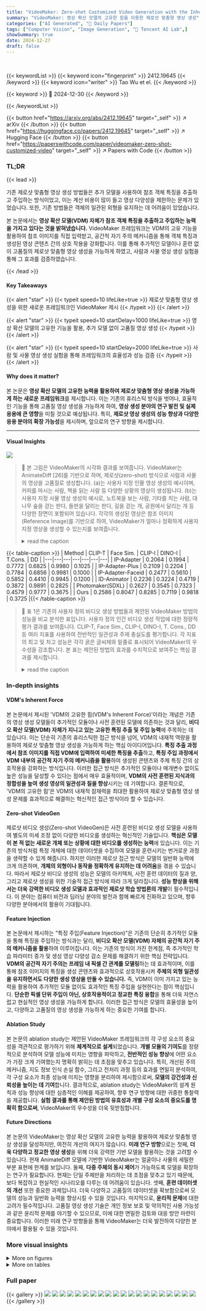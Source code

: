 ```yaml
---
title: "VideoMaker: Zero-shot Customized Video Generation with the Inherent Force of Video Diffusion Models"
summary: "VideoMaker: 영상 확산 모델의 고유한 힘을 이용한 제로샷 맞춤형 영상 생성"
categories: ["AI Generated", "🤗 Daily Papers"]
tags: ["Computer Vision", "Image Generation", "🏢 Tencent AI Lab",]
showSummary: true
date: 2024-12-27
draft: false
---
```


<br>

{{< keywordList >}}
{{< keyword icon="fingerprint" >}} 2412.19645 {{< /keyword >}}
{{< keyword icon="writer" >}} Tao Wu et el. {{< /keyword >}}
 
{{< keyword >}} 🤗 2024-12-30 {{< /keyword >}}
 
{{< /keywordList >}}

{{< button href="https://arxiv.org/abs/2412.19645" target="_self" >}}
↗ arXiv
{{< /button >}}
{{< button href="https://huggingface.co/papers/2412.19645" target="_self" >}}
↗ Hugging Face
{{< /button >}}
{{< button href="https://paperswithcode.com/paper/videomaker-zero-shot-customized-video" target="_self" >}}
↗ Papers with Code
{{< /button >}}




### TL;DR


{{< lead >}}

기존 제로샷 맞춤형 영상 생성 방법들은 추가 모델을 사용하여 참조 객체 특징을 추출하고 주입하는 방식이었고, 이는 계산 비용이 많이 들고 영상 다양성을 제한하는 문제가 있었습니다. 또한, 기존 방법들은 객체의 일관된 외형을 유지하는 데 어려움이 있었습니다. 

본 논문에서는 **영상 확산 모델(VDM) 자체가 참조 객체 특징을 추출하고 주입하는 능력을 가지고 있다는 것을 밝혀냈습니다.** VideoMaker 프레임워크는 VDM의 고유 기능을 활용하여 참조 이미지를 직접 입력받고, 공간적 자기 주의 메커니즘을 통해 객체 특징과 생성된 영상 콘텐츠 간의 상호 작용을 강화합니다. 이를 통해 추가적인 모델이나 훈련 없이 고품질의 제로샷 맞춤형 영상 생성을 가능하게 하였고, 사람과 사물 영상 생성 실험을 통해 그 효과를 검증하였습니다.

{{< /lead >}}


#### Key Takeaways

{{< alert "star" >}}
{{< typeit speed=10 lifeLike=true >}} 제로샷 맞춤형 영상 생성을 위한 새로운 프레임워크인 VideoMaker 제시 {{< /typeit >}}
{{< /alert >}}

{{< alert "star" >}}
{{< typeit speed=10 startDelay=1000 lifeLike=true >}} 영상 확산 모델의 고유한 기능을 활용, 추가 모델 없이 고품질 영상 생성 {{< /typeit >}}
{{< /alert >}}

{{< alert "star" >}}
{{< typeit speed=10 startDelay=2000 lifeLike=true >}} 사람 및 사물 영상 생성 실험을 통해 프레임워크의 효율성과 성능 검증 {{< /typeit >}}
{{< /alert >}}

#### Why does it matter?
본 논문은 **영상 확산 모델의 고유한 능력을 활용하여 제로샷 맞춤형 영상 생성을 가능하게 하는 새로운 프레임워크**를 제시합니다. 이는 기존의 휴리스틱 방식을 벗어나, 효율적인 기능을 통해 고품질 영상 생성을 가능하게 하여, **영상 생성 분야의 연구 발전 및 실제 응용에 큰 영향**을 미칠 것으로 예상됩니다. 특히, **제로샷 영상 생성의 성능 향상과 다양한 응용 분야의 확장 가능성**을 제시하며, 앞으로의 연구 방향을 제시합니다.

------
#### Visual Insights



![](https://arxiv.org/html/2412.19645/x2.png)

> 🔼 본 그림은 VideoMaker의 시각화 결과를 보여줍니다. VideoMaker는 AnimateDiff [26]를 기반으로 하며, 제로샷(zero-shot) 방식으로 사람과 사물의 영상을 고품질로 생성합니다.  (a)는 사용자 지정 인물 영상 생성의 예시이며, 커피를 마시는 사람, 책을 읽는 사람 등 다양한 상황의 영상이 생성됩니다. (b)는 사용자 지정 사물 영상 생성의 예시로, 노트북을 보는 사람, 기타를 치는 사람, 대나무 숲을 걷는 판다, 들판을 달리는 판다, 길을 걷는 개, 공원에서 달리는 개 등 다양한 장면이 포함되어 있습니다.  각각의 생성된 영상은 참조 이미지(Reference Image)를 기반으로 하여,  VideoMaker가 얼마나 정확하게 사용자 지정 영상을 생성할 수 있는지를 보여줍니다.
> <details>
> <summary>read the caption</summary>
> Figure 1: Visualization for our VideoMaker. Our method achieves high-fidelity zero-shot customized human and object video generation based on AnimateDiff [26].
> </details>





{{< table-caption >}}
| Method | CLIP-T | Face Sim. | CLIP-I | DINO-I | T.Cons. | DD |
|---|---|---|---|---|---|---|
| IP-Adapter | 0.2064 | 0.1994 | 0.7772 | 0.6825 | 0.9980 | 0.1025 |
| IP-Adapter-Plus | 0.2109 | 0.2204 | 0.7784 | 0.6856 | 0.9981 | 0.1000 |
| IP-Adapter-Faceid | 0.2477 | 0.5610 | 0.5852 | 0.4410 | 0.9945 | 0.1200 |
| ID-Animator | 0.2236 | 0.3224 | 0.4719 | 0.3872 | 0.9891 | 0.2825 |
| Photomaker(SDXL) | 0.2627 | 0.3545 | 0.7323 | 0.4579 | 0.9777 | 0.3675 |
| Ours | 0.2586 | 0.8047 | 0.8285 | 0.7119 | 0.9818 | 0.3725 |{{< /table-caption >}}

> 🔼 표 1은 기존의 사용자 정의 비디오 생성 방법들과 제안된 VideoMaker 방법의 성능을 비교 분석한 표입니다.  사용자 정의 인간 비디오 생성 작업에 대한 정량적 평가 결과를 보여줍니다.  CLIP-T, Face Sim., CLIP-I, DINO-I, T. Cons., DD 등 여러 지표를 사용하여 전반적인 일관성과 주제 충실도를 평가합니다.  각 지표의 최고 및 차고 성능은 각각 굵은 글씨체와 밑줄로 표시되어 VideoMaker의 우수성을 강조합니다.  본 표는 제안된 방법의 효과를 수치적으로 보여주는 핵심 결과를 제시합니다.
> <details>
> <summary>read the caption</summary>
> Table 1: Comparison with the existing methods for customized human video generation. The best and the second-best results are denoted in bold and underlined, respectively.
> </details>





### In-depth insights


#### VDM's Inherent Force
본 논문에서 제시된 'VDM의 고유한 힘(VDM's Inherent Force)'이라는 개념은 기존의 영상 생성 모델들이 추가적인 모듈이나 사전 훈련된 모델에 의존하는 것과 달리, **비디오 확산 모델(VDM) 자체가 지니고 있는 고유한 특징 추출 및 주입 능력**에 주목하는 데 있습니다.  이는 단순히 기존의 휴리스틱한 접근 방식을 넘어, VDM의 내재적 역량을 활용하여 제로샷 맞춤형 영상 생성을 가능하게 하는 핵심 아이디어입니다.  **특징 추출 과정에서 참조 이미지를 직접 VDM에 입력하여 미세한 특징을 추출**하고, **특징 주입 과정에서 VDM 내부의 공간적 자기 주의 메커니즘을 활용**하여 생성된 콘텐츠와 주제 특징 간의 상호작용을 강화하는 방식입니다. 이러한 접근 방식은 추가적인 모듈이나 매개변수 없이도 높은 성능을 달성할 수 있다는 점에서 매우 효율적이며, **VDM의 사전 훈련된 지식과의 정합성을 높여 생성 영상의 일관성과 질을 향상**시키는 데 기여합니다.  결론적으로, 'VDM의 고유한 힘'은 VDM의 내재적 잠재력을 최대한 활용하여 제로샷 맞춤형 영상 생성 문제를 효과적으로 해결하는 혁신적인 접근 방식이라 할 수 있습니다.

#### Zero-shot VideoGen
제로샷 비디오 생성(Zero-shot VideoGen)은 사전 훈련된 비디오 생성 모델을 사용하여 별도의 미세 조정 없이 다양한 비디오를 생성하는 혁신적인 기술입니다. **핵심은 모델이 본 적 없는 새로운 개체 또는 상황에 대한 비디오를 생성하는 능력**에 있습니다. 이는 기존의 방식처럼 특정 개체에 대한 데이터셋을 수집하여 모델을 훈련시키는 번거로운 과정을 생략할 수 있게 해줍니다.  하지만 이러한 제로샷 접근 방식은 모델의 일반화 능력에 크게 의존하며, **개체의 외형이나 동작을 정확하게 유지하는 데 어려움**을 겪을 수 있습니다. 따라서 제로샷 비디오 생성의 성능은 모델의 아키텍처, 사전 훈련 데이터의 질과 양, 그리고 제로샷 생성을 위한 기술적 접근 방식에 따라 크게 달라집니다.  **성능 향상을 위해서는 더욱 강력한 비디오 생성 모델과 효과적인 제로샷 학습 방법론의 개발**이 필수적입니다.  이 분야는 컴퓨터 비전과 딥러닝 분야의 발전과 함께 빠르게 진화하고 있으며, 향후 다양한 분야에서의 활용이 기대됩니다.

#### Feature Injection
본 논문에서 제시하는 "특징 주입(Feature Injection)"은 기존의 단순히 추가적인 모듈을 통해 특징을 주입하는 방식과는 달리, **비디오 확산 모델(VDM) 자체의 공간적 자기 주의 메커니즘을 활용**하여 이루어집니다.  이는 기존의 방식이 가진 한계점, 즉 추가적인 학습 파라미터 증가 및 생성 영상 다양성 감소 문제를 해결하기 위한 핵심 전략입니다.  **VDM의 공간적 자기 주의는 프레임 내 픽셀 간 관계를 모델링**하는 데 효과적이며,  이를 통해 참조 이미지의 특징을 생성 콘텐츠와 효과적으로 상호작용시켜 **주체의 외형 일관성을 유지하면서도 다양한 생성 영상을 만들 수 있습니다.**  즉, VDM이 이미 가지고 있는 능력을 활용하여 추가적인 모듈 없이도 효과적인 특징 주입을 실현한다는 점이 핵심입니다.  **단순한 픽셀 단위 주입이 아닌,  상호작용적이고 정교한 특징 융합**을 통해  더욱 자연스럽고 현실적인 영상 생성을 가능하게 합니다. 이러한 접근 방식은 모델의 효율성을 높이고,  다양하고 고품질의 영상 생성을 가능하게 하는 중요한 기여를 합니다.

#### Ablation Study
본 논문의 ablation study는 제안된 VideoMaker 프레임워크의 각 구성 요소의 중요성을 객관적으로 평가하기 위해 **체계적으로 설계**되었습니다.  **개별 모듈의 기여도**를 정량적으로 분석하여 모델 성능에 미치는 영향을 파악하고, **전반적인 성능 향상**에 어떤 요소가 가장 크게 기여했는지 명확히 밝히는 데 초점을 맞추고 있습니다.  특히, 개선된 주의 메커니즘,  지도 정보 인식 손실 함수, 그리고 전처리 과정 등의 효과를 면밀히 분석하여, 각 구성 요소가 최종 성능에 미치는 영향을 분리하여 제시함으로써, **모델의 강건성과 신뢰성을 높이는 데 기여**합니다.  결과적으로, ablation study는 VideoMaker의 설계 원칙과 성능 향상에 대한 심층적인 이해를 제공하여,  향후 연구 방향에 대한 귀중한 통찰력을 제공합니다.  **실험 결과를 통해 제안된 방법의 유효성과 개별 구성 요소의 중요도를 명확히 함으로써**, VideoMaker의 우수성을 더욱 뒷받침합니다.

#### Future Directions
본 논문의 VideoMaker는 영상 확산 모델의 고유한 능력을 활용하여 제로샷 맞춤형 영상 생성을 달성하지만, 여전히 개선의 여지가 많습니다. **미래 연구 방향**으로는 첫째, **더욱 다양하고 정교한 영상 생성**을 위해 더욱 강력한 기반 모델을 활용하는 것을 고려할 수 있습니다. 현재 AnimateDiff 모델에 기반한 VideoMaker는 얼굴이나 사물의 세밀한 부분 표현에 한계를 보입니다.  둘째, **다중 주체의 동시 제어**가 가능하도록 모델을 확장하는 연구가 필요합니다. 현재는 단일 주체만을 처리하는 데 초점을 맞추고 있기 때문에, 보다 복잡하고 현실적인 시나리오를 다루는 데 어려움이 있습니다.  셋째, **훈련 데이터셋의 개선** 또한 중요한 과제입니다.  더욱 다양하고 고품질의 데이터셋을 확보함으로써 모델의 성능과 일반화 능력을 향상시킬 수 있을 것입니다.  마지막으로, **윤리적 문제**에 대한 고려가 필수적입니다.  고품질 영상 생성 기술은 개인 정보 보호 및 악의적인 사용 가능성과 같은 윤리적 문제를 야기할 수 있으므로, 이에 대한 면밀한 검토와 대응 방안 마련이 중요합니다. 이러한 미래 연구 방향들을 통해 VideoMaker는 더욱 발전하여 다양한 분야에서 활용될 수 있을 것입니다.


### More visual insights

<details>
<summary>More on figures
</summary>


![](https://arxiv.org/html/2412.19645/x3.png)

> 🔼 그림 2는 제로샷 맞춤형 비디오 생성 프레임워크에 대한 기존 방법과 제안하는 방법을 비교하여 보여줍니다. 기존 방법들은 주제 특징을 추출하고 주입하기 위해 추가적인 모듈(ReferenceNet 또는 cross-modal alignment model)을 필요로 합니다. 반면에, 본 논문에서 제안하는 VideoMaker 프레임워크는 참조 이미지와 생성된 비디오를 단순히 연결하는 것만으로 주제 특징을 추출하고 주입할 수 있습니다.  VDM(Video Diffusion Model)의 고유한 힘을 활용하여 추가적인 모듈 없이도 고품질의 맞춤형 비디오를 생성할 수 있음을 보여줍니다.  즉, 기존 방법과 달리 추가적인 학습이나 복잡한 구조 없이도 VDM 자체의 기능만으로 주제 특징을 효과적으로 활용하여 비디오 생성을 수행할 수 있음을 강조합니다.
> <details>
> <summary>read the caption</summary>
> Figure 2: Compared with the existing zero-shot customized generation framework. Our framework does not require any additional modules to extract or inject subject features. It only needs simple concatenation of the reference image and generated video, and VDM’s inherent force is used to generate custom video.
> </details>



![](https://arxiv.org/html/2412.19645/x4.png)

> 🔼 본 논문의 그림 3은 VideoMaker의 전체 파이프라인을 보여줍니다. 기존의 영상 생성 모델(VDM)에 참조 이미지를 직접 입력하여 미세한 특징을 추출하고, 공간적 자기 주의 메커니즘(spatial self-attention) 계산을 수정하여 특징 주입을 가능하게 합니다. 또한, 참조 특징과 생성된 콘텐츠를 구별하기 위해, 안내 정보 인식 손실(Guidance Information Recognition Loss)을 설계하여 학습 전략을 최적화합니다. 이는 참조 이미지의 특징을 효율적으로 추출하고, 생성 과정에서 참조 특징과 생성 콘텐츠 간의 균형을 유지하여 고품질의 맞춤형 영상 생성을 가능하게 하는 VideoMaker의 핵심적인 구성 요소들을 보여줍니다.
> <details>
> <summary>read the caption</summary>
> Figure 3: Overall pipeline of VideoMaker. We directly input the reference image into VDM and use VDM’s modules for fine-grained feature extraction. We modified the computation of spatial self-attention to enable feature injection. Additionally, to distinguish between reference features and generated content, we designed the Guidance Information Recognition Loss to optimize the training strategy.
> </details>



![](https://arxiv.org/html/2412.19645/x5.png)

> 🔼 본 그림은 VideoBooth [32] 모델이 생성한 영상과 비교하여, 제안된 VideoMaker 모델이 생성한 영상의 질적 비교를 보여줍니다. VideoBooth 모델이 생성한 영상이 흐릿한 반면, VideoMaker 모델이 생성한 영상은 더욱 세밀하고 디테일한 정보를 담고 있음을 시각적으로 보여줍니다.  특히 사물의 질감과 외형이 더욱 선명하고 명확하게 나타나, 주어진 객체에 대한 정확하고 세부적인 묘사가 가능함을 확인할 수 있습니다.
> <details>
> <summary>read the caption</summary>
> Figure 4: Qualitative comparison for customized object video generation. Compared with the blurry videos generated by VideoBooth [32], our generated videos have more details.
> </details>



![](https://arxiv.org/html/2412.19645/x6.png)

> 🔼 그림 5는 사용자 지정 인간 비디오 생성에 대한 정성적 비교 결과를 보여줍니다. 본 논문의 방법을 IP-Adapter [71], ID-Animator [23], PhotoMaker [38]과 비교하여 고품질 비디오 생성, 편집 가능성 및 주제 충실도 측면에서 우수함을 보여줍니다. 각 방법은 세 가지 다른 프롬프트(문구)에 대해 생성된 비디오의 일부 프레임들을 보여주고 있습니다.  본 논문의 방법은 주제의 외모를 일관되게 유지하면서 다양한 동작과 배경을 생성하는 능력을 보여줍니다. 다른 방법들은 주제의 외모가 일관되지 않거나 프롬프트에 명시된 동작을 제대로 반영하지 못하는 등의 문제점을 보입니다.
> <details>
> <summary>read the caption</summary>
> Figure 5: Qualitative comparison for customized human video generation. We compare our method with IP-Adapter [71], ID-Animator [23] and PhotoMaker [38]. We observe that our method achieves high-quality generation, promising editability, and subject fidelity.
> </details>



![](https://arxiv.org/html/2412.19645/x7.png)

> 🔼 본 그림은 논문에서 제시된 사용자 정의 인간 비디오 생성을 테스트하기 위해 사용된 유명인 데이터셋의 개요를 보여줍니다.  여러 유명인의 다양한 자세와 표정을 담은 이미지들이 여러 행에 걸쳐 나열되어 있습니다. 각 이미지는 사용자 정의 비디오 생성을 위한 참조 이미지로 사용되었음을 시사합니다. 이 그림은 논문에서 제안하는 모델이 얼마나 다양한 유명인의 모습을 생성할 수 있는지를 보여주는 예시를 제공합니다.
> <details>
> <summary>read the caption</summary>
> Figure 1: The overview of the celebrity dataset we use to test customized human video generation.
> </details>



![](https://arxiv.org/html/2412.19645/x8.png)

> 🔼 이 그림은 논문에서 사용된 사용자 정의 객체 비디오 생성에 대한 테스트 데이터셋을 보여줍니다.  각 범주(곰, 자동차, 고양이, 개, 코끼리, 말, 사자, 팬더, 호랑이)에 대해 두 개의 대표적인 비디오가 포함되어 있습니다. 각 비디오는 특정 객체의 다양한 동작이나 환경을 보여주는 프레임의 시퀀스입니다. 이 데이터셋은 모델이 객체의 시각적 특징을 인식하고 일관된 시각적 표현으로 생성하는 능력을 평가하기 위해 사용되었습니다. 각 범주에 다양한 동작과 배경을 가진 여러 비디오가 있음을 시각적으로 확인할 수 있습니다.
> <details>
> <summary>read the caption</summary>
> Figure 2: The overview of the dataset we use to test customized object video generation.
> </details>



![](https://arxiv.org/html/2412.19645/extracted/6101318/figures/user_study_human.png)

> 🔼 이 그림은 논문의 5.1절 실험 설정 부분에서 사용된 비 유명인 데이터셋을 보여줍니다.  논문에서는 유명인 데이터셋을 사용한 실험과의 비교를 위해,  인터넷에서 최근에 업로드된 사진들 중 공개 라이선스가 있는 16개의 사진을 선택하여 비 유명인 데이터셋을 구성했습니다.  이 그림은 그 데이터셋의 사진들을 보여주는 것으로,  각 사진은 사용자 정의 비디오 생성 작업의 참조 이미지로 사용되었습니다.  데이터셋 사진들의 다양성은 다양한 설정과 의상, 배경 등을 포함하여 테스트의 범위를 넓히기 위함입니다.
> <details>
> <summary>read the caption</summary>
> Figure 3: The overview of the non-celebrity dataset we used for testing customized human video generation.
> </details>



![](https://arxiv.org/html/2412.19645/extracted/6101318/figures/user_study_object.png)

> 🔼 그림 4는 사용자 연구를 통해 얻은 결과를 보여주는 그래프입니다. 사용자들은 사용자 정의 인간 비디오 생성에 대한 다양한 방법들(IP-Adapter, ID-Animator, PhotoMaker 및 VideoMaker)이 생성한 비디오의 품질을 평가했습니다. 그래프는 각 방법에 대한 사용자 선호도 비율을 주제 충실도, 텍스트 일치, 모션 일치 및 전반적인 품질의 네 가지 측면에서 보여줍니다. VideoMaker는 네 가지 모든 측면에서 가장 높은 선호도를 얻었습니다. 이는 VideoMaker가 인간 비디오를 생성하는 데 가장 효과적인 방법임을 보여줍니다.
> <details>
> <summary>read the caption</summary>
> Figure 4: User Study for Customized Human Video Generation.
> </details>



![](https://arxiv.org/html/2412.19645/x9.png)

> 🔼 그림 5는 사용자 연구를 통해 얻은 사용자 선호도를 보여주는 막대 그래프입니다. 사용자들은 사용자 정의 객체 비디오 생성 작업에서 VideoMaker와 VideoBooth 두 가지 방법을 비교 평가했습니다.  각 방법에 대한 텍스트 정렬, 객체 충실도, 모션 정렬, 전반적 품질 네 가지 측면에서 사용자 선호도를 평가했습니다. 그래프는 VideoMaker가 VideoBooth보다 모든 측면에서 더 높은 선호도를 받았음을 보여줍니다.
> <details>
> <summary>read the caption</summary>
> Figure 5: User Study for Customized Object Video Generation.
> </details>



![](https://arxiv.org/html/2412.19645/x10.png)

> 🔼 그림 6은 유명인 데이터셋을 사용한 사용자 지정 인간 비디오 생성에 대한 정성적 비교 결과를 보여줍니다.  IP-Adapter, ID-Animator, PhotoMaker 세 가지 기존 방법과 VideoMaker의 결과를 비교하여, 각 방법이 생성한 비디오의 시각적 품질, 특히 얼굴 표정, 의상 및 배경과 같은 세부 사항의 정확도를 보여줍니다.  각 열은 다른 프롬프트(예: 꽃다발을 들고 있는 사람, 슈퍼맨 복장을 한 사람, 카페에서 커피를 마시는 사람)에 대한 결과를 나타내고, 각 행은 다른 방법의 결과를 나타냅니다. 이 그림은 VideoMaker가 기존 방법보다 더 사실적이고 디테일한 비디오를 생성할 수 있음을 시각적으로 보여줍니다.
> <details>
> <summary>read the caption</summary>
> Figure 6: More Qualitative comparison for customized human video generation on celebrity dataset.
> </details>



![](https://arxiv.org/html/2412.19645/x11.png)

> 🔼 이 그림은 논문의 저자들이 비유명인 데이터셋을 사용하여 사용자 정의 비디오 생성을 정성적으로 비교 분석한 결과를 보여줍니다.  기존 방법들(IP-Adapter, ID-Animator, PhotoMaker)과 저자들이 제안한 VideoMaker 모델의 성능을 다양한 시나리오(옷, 액션, 배경 등)에서 비교하여, VideoMaker가 주제의 일관성과 세부적인 외모 묘사 측면에서 더 나은 결과를 생성함을 보여줍니다.  각 열은 특정 프롬프트에 대한 생성 결과를 보여주고, 각 행은 비교되는 다른 모델들을 보여줍니다.
> <details>
> <summary>read the caption</summary>
> Figure 7: More Qualitative comparison for customized human video generation on non-celebrity dataset.
> </details>



![](https://arxiv.org/html/2412.19645/x12.png)

> 🔼 그림 8은 논문의 실험 결과 중 하나로, 유명인이 아닌 일반인의 이미지를 사용하여 사용자 지정 비디오 생성 결과를 보여줍니다.  IP-Adapter, ID-Animator, PhotoMaker 세 가지 기존 방법과 제안된 VideoMaker 방법의 비교 결과를 보여주며, 각 방법의 비디오 생성 품질(정확도, 일관성, 자연스러움 등)을 시각적으로 비교 분석합니다.  세 가지 다른 프롬프트(입력)에 대한 각 방법의 생성 결과를 보여주어, 제안된 VideoMaker 방법이 얼마나 더 나은 성능을 보이는지 보여줍니다.  특히, 사람의 얼굴 표정, 옷차림, 배경 등의 세부적인 부분을 얼마나 정확하게 생성하는지 비교함으로써, VideoMaker의 우수성을 강조합니다.
> <details>
> <summary>read the caption</summary>
> Figure 8: More Qualitative comparison for customized human video generation on non-celebrity dataset.
> </details>



</details>




<details>
<summary>More on tables
</summary>


{{< table-caption >}}
| Method | CLIP-T | CLIP-I | DINO-I | T.Cons. | DD |
|---|---|---|---|---|---| 
| VideoBooth | 0.266 | 0.7637 | 0.6658 | 0.9564 | 0.5091 |
| Ous | 0.284 | 0.8071 | 0.7326 | 0.9848 | 0.5132 |{{< /table-caption >}}
> 🔼 표 2는 논문의 실험 결과 중 사용자 정의 객체 비디오 생성에 대한 비교 결과를 보여줍니다. 기존의 방법들(VideoBooth)과 제안된 방법(Ours)을 비교하여, CLIP-T, CLIP-I, DINO-I, 시간 일관성(T.Cons.), 동적 정도(DD) 지표를 사용하여 정량적으로 평가합니다.  각 지표는 생성된 비디오의 텍스트 정합도, 객체 충실도, 동작의 일관성 및 역동성을 나타냅니다.  표를 통해 제안된 방법이 기존 방법보다 더 우수한 성능을 보임을 확인할 수 있습니다.
> <details>
> <summary>read the caption</summary>
> Table 2: Comparison with the existing methods for customized object video generation
> </details>

{{< table-caption >}}
| PISA | GIRL | W/O Cross | Update Motion | SHP | CLIP-T | Face Sim. | CLIP-I | DINO-I | T.Cons. | DD |
|---|---|---|---|---|---|---|---|---|---|---|
| ✓ |  |  |  |  | 0.2206 | 0.7928 | 0.7966 | 0.6694 | 0.9671 | 0.2725 |
| ✓ | ✓ |  |  |  | 0.2258 | 0.8184 | 0.8484 | 0.7536 | 0.9855 | 0.2750 |
| ✓ | ✓ | ✓ |  |  | 0.2291 | 0.8454 | 0.8469 | 0.7351 | 0.9747 | 0.2915 |
| ✓ | ✓ | ✓ | ✓ |  | 0.2302 | 0.8563 | 0.8674 | 0.7635 | 0.9823 | 0.3575 |
| ✓ | ✓ | ✓ | ✓ | ✓ | 0.2586 | 0.8047 | 0.8285 | 0.7119 | 0.9818 | 0.3725 |{{< /table-caption >}}
> 🔼 표 3은 제안된 VideoMaker 모델의 각 구성 요소(Personalized Injection Self-Attention(PISA), Guidance Information Recognition Loss(GIRL), 참조 프레임과 텍스트 프롬프트 간의 상호작용 여부(W/O Cross), 모션 블록 업데이트 여부(Update Motion), 데이터 전처리(SHP))의 정량적 결과를 보여줍니다. 각 구성 요소의 영향을 분석하여 모델 성능 향상에 기여하는 부분을 명확히 제시합니다.
> <details>
> <summary>read the caption</summary>
> Table 3: Quantitative results of each component. “PISA” is our Personalized Injection Self Attention, GIRL is our Guidance Information Recognition Loss, “W/O Cross” refers to whether our reference frame interacts with the text prompt, “Update Motion” refers to whether to update the motion block, “SHP” is our subject highlight preprocessing for datasets,
> </details>

{{< table-caption >}}
| Category | Prompt |
|---|---| 
| Clothing | A person dressed in a crisp white button-up shirt. |
|  | A person in a sleeveless workout top, displaying an active lifestyle. |
|  | A person wearing a sequined top that sparkles under the light, ready for a festive occasion. |
|  | A person wearing a Superman outfit. |
|  | A person wearing a blue hoodie. |
| Action | A person holding a book open, reading a book, sitting on a park bench. |
|  | A person playing an acoustic guitar. |
|  | A person laughing with their head tilted back, eyes sparkling with mirth. |
|  | A person is enjoying a cup of coffee in a cozy café. |
|  | A person watching a laptop, focused on the task at hand. |
| Accessory | A person wearing a headphones, engaged in a hands-free conversation. |
|  | A person with a pair of trendy headphones around their neck, a music lover’s staple. |
|  | A person with a beanie hat and round-framed glasses, portraying a hipster look. |
|  | A person wearing sunglasses. |
|  | A person wearing a Christmas hat. |
| View | A person captured in a close-up, their eyes conveying a depth of emotion. |
|  | A person framed against the sky, creating an open and airy feel. |
|  | A person through a rain-streaked window, adding a layer of introspection. |
|  | A person holding a bottle of red wine. |
|  | A person riding a horse. |
| Background | A person is standing in front of the Eiffel Tower. |
|  | A person with a bustling urban street scene behind them, capturing the energy of the city. |
|  | A person standing before a backdrop of bookshelves, indicating a love for literature. |
|  | A person swimming in the pool |
|  | A person stands in the falling snow scene at the park. |{{< /table-caption >}}
> 🔼 표 1은 사용자 지정 인간 비디오 생성을 위한 평가 텍스트 프롬프트를 보여줍니다.  각 행은 의류, 액세서리, 동작, 시점, 배경이라는 다섯 가지 범주 중 하나에 속하는 프롬프트를 포함하고 있습니다.  각 범주 내에서 다양한 설명을 제공하여 비디오 생성 모델이 다양한 조건에서 얼마나 잘 작동하는지 평가할 수 있도록 합니다. 이 표의 목적은 인간 비디오 생성 작업에 대한 다양한 시나리오를 제시하여 모델의 일반화 및 세부 묘사 능력을 테스트하는 것입니다.
> <details>
> <summary>read the caption</summary>
> Table 1: Evaluation text prompts for customized human video generation.
> </details>

{{< table-caption >}}
| Method | CLIP-T | Face Sim. | CLIP-I | DINO-I | T.Cons. | DD |
|---|---|---|---|---|---|---|
| IP-Adapter | 0.2347 | 0.1298 | 0.6364 | 0.5178 | 0.9929 | 0.0825 |
| IP-Adapter-Plus | 0.2140 | 0.2017 | 0.6558 | 0.5488 | 0.9920 | 0.0815 |
| IP-Adapter-Faceid | 0.2457 | 0.4651 | 0.6401 | 0.4108 | 0.9930 | 0.0950 |
| ID-Animator | 0.2303 | 0.1294 | 0.4993 | 0.0947 | 0.9999 | 0.2645 |
| Photomaker* | 0.2803 | 0.2294 | 0.6558 | 0.3209 | 0.9768 | 0.3335 |
| Ours | 0.2773 | 0.6974 | 0.6882 | 0.5937 | 0.9797 | 0.3590 |{{< /table-caption >}}
> 🔼 표 2는 논문에서 제시된 비유명인 데이터셋을 사용하여 사용자 지정 인간 비디오 생성에 대한 기존 방법들과의 비교 결과를 보여줍니다.  표는 CLIP-T, Face Similarity, CLIP-I, DINO-I, Temporal Consistency, DD 등 여섯 가지 지표를 사용하여 모델 성능을 평가합니다. 각 지표는 비디오의 일관성과 주제 충실도를 다양한 측면에서 평가하며, 최고 및 차순위 결과는 굵은 글씨와 밑줄로 표시되어 있습니다.  PhotoMaker [38] 모델은 AnimateDiff [25] SDXL 버전을 기반으로 함을 주목해야 합니다. 이 표는 제안된 VideoMaker 모델의 성능을 기존 방법들과 비교하여 모델의 효과성을 보여주는 데 중점을 둡니다.
> <details>
> <summary>read the caption</summary>
> Table 2: Comparison with the existing methods for customized human video generation on our non-celebrity dataset. The best and the second-best results are denoted in bold and underlined, respectively. Besides, PhotoMaker [38] is base on AnimateDiff [25] SDXL version.
> </details>

{{< table-caption >}}
| Category | Prompt | Category | Prompt |
|---|---|---|---| 
| bear | A bear walking through a snowy landscape. | car | A car cruising down a scenic coastal highway at sunset. |
|  | A bear walking in a sunny meadow. |  | A car silently gliding through a quiet residential area. |
|  | A bear resting in the shade of a large tree. |  | A car smoothly merging onto a highway. |
|  | A bear walking along a beach. |  | A car driving along a desert road. |
|  | A bear fishing in a rushing river. |  | A car speeding through a muddy forest trail. |
|  | A bear running in the forest. |  | A car drifting around a sharp corner on a mountain road. |
|  | A bear walking along a rocky shoreline. |  | A car navigating through a snow-covered road. |
|  | A bear drinking from a clear mountain stream. |  | A car driving through a tunnel with bright lights. |
|  | A bear standing on its hind legs to look around. |  | A car driving through a beach. |
|  | A bear running on the grass. |  | A car driving through a foggy forest road. |
| cat | A cat is perched on a bookshelf, silently observing the room below. | dog | A dog is lying on a fluffy rug, its tail curled neatly around its body. |
|  | A cat is sitting in a cardboard box, perfectly content in its makeshift fortress. |  | A dog is walking on a street. |
|  | A cat is curled up in a human’s lap, purring softly as it enjoys being petted. |  | A dog is swimming. |
|  | A cat is circle around a food bowl in a room, patiently waiting for mealtime. |  | A dog is sitting in a window, watching the raindrops race down the glass. |
|  | A cat is lying on a windowsill, its silhouette framed by the setting sun. |  | A dog is running. |
|  | A cat is running on the grass. |  | A dog, a golden retriever, is seen bounding joyfully towards the camera. |
|  | A cat is walking on a street. There are many buildings on both sides of the street. |  | A dog is seen leaping into a sparkling blue lake, creating a splash. |
|  | A cat is sitting in a window, watching the raindrops race down the glass. |  | A dog is seen in a snowy backyard. |
|  | A cat is playing with a ball of wool on a child bed. |  | A dog is seen napping on a cozy rug. |
|  | A cat is playing in the snow, rolling and rolling, snowflakes flying. |  | A dog is seen playing tug-of-war with a rope toy against a small child. |
| elephant | An elephant walking through the jungle. | horse | A horse walking through a dense forest. |
|  | An elephant crossing a river. |  | A horse running across a grassy meadow. |
|  | An elephant walking on the grass. |  | A horse walking along a sandy beach. |
|  | An elephant walking on a road. |  | A horse running through a shallow stream. |
|  | An elephant walking along a dirt road. |  | A horse walking on a mountain trail. |
|  | An elephant playing in a mud pit. |  | A horse running across a desert landscape. |
|  | An elephant walking through a dense jungle. |  | A horse walking through a quiet village. |
|  | An elephant walking along a sandy beach. |  | A horse running in an open field. |
|  | An elephant running through a meadow of wildflowers. |  | A horse walking along a forest path. |
|  | An elephant running across a desert landscape. |  | A horse running through tall grass. |
| lion | A lion running along a savannah at dawn. | panda | A panda walking through a bamboo forest. |
|  | A lion walking through a dense jungle. |  | A panda running on a grassy meadow. |
|  | A lion running on a snowy plain. |  | A panda running through a field of wildflowers. |
|  | A lion running along a rocky coastline. |  | A panda walking through a snowy landscape. |
|  | A lion walking through a field of sunflowers. |  | A panda walking through a city park. |
|  | A lion running across a grassy hilltop. |  | A panda walking in front of the Eiffel Tower. |
|  | A lion walking through a grassland. |  | A panda wandering through a dense jungle. |
|  | A lion running along a riverbank. |  | A panda running along a sandy beach. |
|  | A lion walking on a savannah during sunrise. |  | A panda exploring a cave. |
|  | A lion running on a plain. |  | A panda is eating bamboo. |
| tiger | A tiger running along a savannah at dawn. | tiger | A tiger running across a grassy hilltop. |
|  | A tiger walking through a dense jungle. |  | A tiger walking through a grassland. |
|  | A tiger running on a snowy plain. |  | A tiger running along a riverbank. |
|  | A tiger running along a rocky coastline. |  | A tiger walking on a savannah during sunrise. |
|  | A tiger walking through a field of sunflowers. |  | A tiger running on a plain. |{{< /table-caption >}}
> 🔼 표 3은 사용자 정의 객체 비디오 생성을 위한 평가 텍스트 프롬프트를 보여줍니다. 이 표에는 9가지 객체 범주(곰, 자동차, 고양이, 개, 코끼리, 말, 사자, 판다, 호랑이) 각각에 대해 10개의 고유한 텍스트 프롬프트가 포함되어 있습니다. 각 프롬프트는 특정한 행동, 위치, 배경 등으로 객체의 시각적 특성을 설명하며, 이를 통해 사용자 정의 객체 비디오 생성 모델의 성능을 다양한 상황에서 평가할 수 있습니다.
> <details>
> <summary>read the caption</summary>
> Table 3: Evaluation text prompts for customized object video generation.
> </details>

</details>




### Full paper

{{< gallery >}}
<img src="paper_images/1.png" class="grid-w50 md:grid-w33 xl:grid-w25" />
<img src="paper_images/2.png" class="grid-w50 md:grid-w33 xl:grid-w25" />
<img src="paper_images/3.png" class="grid-w50 md:grid-w33 xl:grid-w25" />
<img src="paper_images/4.png" class="grid-w50 md:grid-w33 xl:grid-w25" />
<img src="paper_images/5.png" class="grid-w50 md:grid-w33 xl:grid-w25" />
<img src="paper_images/6.png" class="grid-w50 md:grid-w33 xl:grid-w25" />
<img src="paper_images/7.png" class="grid-w50 md:grid-w33 xl:grid-w25" />
<img src="paper_images/8.png" class="grid-w50 md:grid-w33 xl:grid-w25" />
<img src="paper_images/9.png" class="grid-w50 md:grid-w33 xl:grid-w25" />
<img src="paper_images/10.png" class="grid-w50 md:grid-w33 xl:grid-w25" />
<img src="paper_images/11.png" class="grid-w50 md:grid-w33 xl:grid-w25" />
<img src="paper_images/12.png" class="grid-w50 md:grid-w33 xl:grid-w25" />
<img src="paper_images/13.png" class="grid-w50 md:grid-w33 xl:grid-w25" />
<img src="paper_images/14.png" class="grid-w50 md:grid-w33 xl:grid-w25" />
<img src="paper_images/15.png" class="grid-w50 md:grid-w33 xl:grid-w25" />
<img src="paper_images/16.png" class="grid-w50 md:grid-w33 xl:grid-w25" />
<img src="paper_images/17.png" class="grid-w50 md:grid-w33 xl:grid-w25" />
<img src="paper_images/18.png" class="grid-w50 md:grid-w33 xl:grid-w25" />
<img src="paper_images/19.png" class="grid-w50 md:grid-w33 xl:grid-w25" />
<img src="paper_images/20.png" class="grid-w50 md:grid-w33 xl:grid-w25" />
{{< /gallery >}}